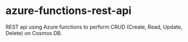 # azure-functions-rest-api
REST api using Azure functions to perform CRUD (Create, Read, Update, Delete) on Cosmos DB.
